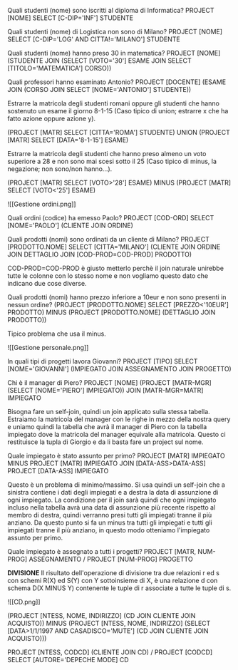 Quali studenti (nome) sono iscritti al diploma di Informatica?
PROJECT [NOME]
	SELECT [C-DIP='INF'] STUDENTE

Quali studenti (nome) di Logistica non sono di Milano?
PROJECT [NOME]
	SELECT [C-DIP='LOG' AND CITTA!='MILANO'] STUDENTE

Quali studenti (nome) hanno preso 30 in matematica?
PROJECT [NOME]
	(STUDENTE JOIN
		(SELECT [VOTO='30'] ESAME JOIN
			SELECT [TITOLO='MATEMATICA'] CORSO))

Quali professori hanno esaminato Antonio?
PROJECT [DOCENTE]
	(ESAME JOIN
		(CORSO JOIN
			SELECT [NOME='ANTONIO'] STUDENTE))

Estrarre la matricola degli studenti romani oppure gli studenti che hanno sostenuto un esame il giorno 8-1-15 (Caso tipico di union; estrarre x che ha fatto azione oppure azione y).

(PROJECT [MATR]
	SELECT [CITTA='ROMA'] STUDENTE)
UNION
(PROJECT [MATR]
	SELECT [DATA='8-1-15'] ESAME)

Estrarre la matricola degli studenti che hanno preso almeno un voto superiore a 28 e non sono mai scesi sotto il 25 (Caso tipico di minus, la negazione; non sono/non hanno...).

(PROJECT [MATR]
	SELECT [VOTO>'28'] ESAME)
MINUS
(PROJECT [MATR]
	SELECT [VOTO<'25'] ESAME)

![[Gestione ordini.png]]

Quali ordini (codice) ha emesso Paolo?
PROJECT [COD-ORD]
	SELECT [NOME='PAOLO']
		(CLIENTE JOIN ORDINE)

Quali prodotti (nomi) sono ordinati da un cliente di Milano?
PROJECT [PRODOTTO.NOME]
	SELECT [CITTA='MILANO']
		(CLIENTE JOIN ORDINE JOIN DETTAGLIO JOIN [COD-PROD=COD-PROD] PRODOTTO)

COD-PROD=COD-PROD è giusto metterlo perchè il join naturale unirebbe tutte le colonne con lo stesso nome e non vogliamo questo dato che indicano due cose diverse.

Quali prodotti (nomi) hanno prezzo inferiore a 10eur e non sono presenti in nessun ordine?
(PROJECT [PRODOTTO.NOME]
	SELECT [PREZZO<'10EUR'] PRODOTTO)
MINUS
(PROJECT [PRODOTTO.NOME]
	(DETTAGLIO JOIN PRODOTTO))

Tipico problema che usa il minus.

![[Gestione personale.png]]

In quali tipi di progetti lavora Giovanni?
PROJECT [TIPO]
	SELECT [NOME='GIOVANNI']
		(IMPIEGATO JOIN ASSEGNAMENTO JOIN PROGETTO)

Chi è il manager di Piero?
PROJECT [NOME]
	(PROJECT [MATR-MGR]
		(SELECT [NOME='PIERO'] IMPIEGATO))
			JOIN [MATR-MGR=MATR] IMPIEGATO
	
Bisogna fare un self-join, quindi un join applicato sulla stessa tabella. Estraiamo la matricola del manager con le righe in mezzo della nostra query e uniamo quindi la tabella che avrà il manager di Piero con la tabella impiegato dove la matricola del manager equivale alla matricola. Questo ci restituisce la tupla di Giorgio e da li basta fare un project sul nome.

Quale impiegato è stato assunto per primo?
PROJECT [MATR] IMPIEGATO
MINUS
PROJECT [MATR]
	IMPIEGATO JOIN [DATA-ASS>DATA-ASS]
		PROJECT [DATA-ASS] IMPIEGATO

Questo è un problema di minimo/massimo. Si usa quindi un self-join che a sinistra contiene i dati degli impiegati e a destra la data di assunzione di ogni impiegato. La condizione per il join sarà quindi che ogni impiegato incluso nella tabella avrà una data di assunzione più recente rispetto al membro di destra, quindi verranno presi tutti gli impiegati tranne il più anziano. Da questo punto si fa un minus tra tutti gli impiegati e tutti gli impiegati tranne il più anziano, in questo modo otteniamo l'impiegato assunto per primo.

Quale impiegato è assegnato a tutti i progetti?
PROJECT [MATR, NUM-PROG] ASSEGNAMENTO
/
PROJECT [NUM-PROG] PROGETTO

**DIVISIONE**
Il risultato dell'operazione di divisione tra due relazioni r ed s con schemi R(X) ed S(Y) con Y sottoinsieme di X, è una relazione d con schema D(X MINUS Y) contenente le tuple di r associate a tutte le tuple di s.

![[CD.png]]

(PROJECT [NTESS, NOME, INDIRIZZO]
	(CD JOIN CLIENTE JOIN ACQUISTO))
MINUS
(PROJECT [NTESS, NOME, INDIRIZZO]
	(SELECT [DATA>1/1/1997 AND CASADISCO='MUTE']
		(CD JOIN CLIENTE JOIN ACQUISTO)))

PROJECT [NTESS, CODCD] 
	(CLIENTE JOIN CD)
/
PROJECT [CODCD]
	SELECT [AUTORE='DEPECHE MODE] CD